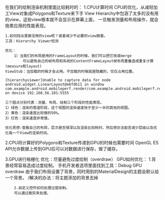 



在我们的绘制渲染机制里面比较耗时的：
1.CPU计算时间
	CPU的优化，从减轻加工View对象成Polygons和Texture来下手
	View Hierarchy中包涵了太多的没有用的view，这些view根本就不会显示在屏幕上面，
	一旦触发测量和布局操作，就会拖累应用的性能表现。

	1.如何找出里面没用的view呢？或者减少不必要的view嵌套。
	工具：Hierarchy Viewer检测

	优化：
		1）当我们的布局是用的FrameLayout的时候，我们可以把它改成merge
			可以避免自己的帧布局和系统的ContentFrameLayout帧布局重叠造成重复计算(measure和layout)
	ViewStub：当加载的时候才会占用。不加载的时候就是隐藏的，仅仅占用位置。

	[hierarchyviewer]Unable to capture data for node
	android.widget.LinearLayout@e6fdb11 in window com.example.android.mobileperf.render/com.example.android.mobileperf.render.ChatumLatinumActivity on device 192.168.56.101:5555

	三个圆点分别代表：测量、布局、绘制三个阶段的性能表现。
	1）绿色：渲染的管道阶段，这个视图的渲染速度快于至少一半的其他的视图。
	2）黄色：渲染速度比较慢的50%。
	3）红色：渲染速度非常慢。

	优化思想:查看自己的布局，层次是否很深以及渲染比较耗时，然后想办法能否减少层级以及优化每一个View的渲染时间。


2.CPU将计算好的Polygons和Texture传递到GPU的时候也需要时间
	OpenGL ES API允许数据上传到GPU后可以对数据进行保存，做了缓存。

3.GPU进行格栅化
	优化：尽量避免过度绘制（overdraw）
	GPU如何优化：
		1.背景经常容易造成过度绘制。
		手机开发者选项里面找到工具：Debug GPU overdraw
		由于我们布局设置了背景，同时用到的MaterialDesign的主题会默认给一个背景。
		/解决的办法：将主题添加的背景去掉

		2.自定义控件如何处理过度绘制。
		可以通过裁剪来处理。



